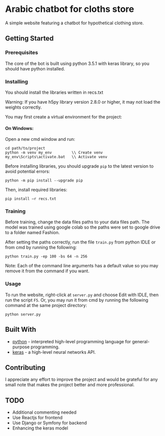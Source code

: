 # Arabic chatbot for cloths store

A simple website featuring a chatbot for hypothetical clothing store.

## Getting Started

### Prerequisites

The core of the bot is built using python 3.5.1 with keras library, so you should have python installed.


### Installing

You should install the libraries written in recs.txt

Warning: If you have h5py library version 2.8.0 or higher, it may not load the weights correctly.

You may first create a virtual environment for the project:

#### On Windows:

Open a new cmd window and run:

```
cd path/to/project
python -m venv my_env         \\ Create venv
my_env\Scripts\activate.bat   \\ Activate venv
```

Before installing libraries, you should upgrade ```pip``` to the latest version to avoid potential errors:

```
python -m pip install --upgrade pip
```

Then, install required libraries:

```
pip install –r recs.txt
```


### Training

Before training, change the data files paths to your data files path. The model was trained using google colab so the paths were set
to google drive to a folder named Fashion.

After setting the paths correctly, run the file ```train.py``` from python IDLE or from cmd by running the following:

``` python train.py -ep 100 -bs 64 -n 256 ```

Note: Each of the command line arguments has a default value so you may remove it from the command if you want.

### Usage

To run the website, right-click at ```server.py```  and choose Edit with IDLE, then run the script ```F5```.
Or, you may run it from cmd by running the following command at the same project directory:

```
python server.py
```


## Built With

* [python]( https://www.python.org/) - interpreted high-level programming language for general-purpose programming.
* [keras]( https://keras.io/) - a high-level neural networks API.


## Contributing

I appreciate any effort to improve the project and would be grateful for any small note that makes the project better and more professional.


## TODO

* Additional commenting needed
* Use Reactjs for frontend
* Use Django or Symfony for backend
* Enhancing the keras model
